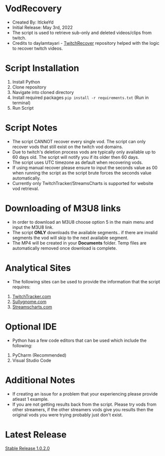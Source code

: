 # VodRecovery
* Created By: ItIckeYd
* Initial Release: May 3rd, 2022
* The script is used to retrieve sub-only and deleted videos/clips from twitch.
* Credits to daylamtayari - [TwitchRecover](https://github.com/TwitchRecover/TwitchRecover) repository helped with the logic to recover twitch videos.

# Script Installation
1. Install Python
2. Clone repository
3. Navigate into cloned directory
4. Install required packages ``` pip install -r requirements.txt ``` (Run in terminal)
5. Run Script

# Script Notes
* The script CANNOT recover every single vod. The script can only recover vods that still exist on the twitch vod domains.
* Due to twitch's deletion process vods are typically only available up to 60 days old. The script will notify you if its older then 60 days.
* The script uses UTC timezone as default when recovering vods.
* If using manual recover please ensure to input the seconds value as 00 when running the script as the script brute forces the seconds value automatically.
* Currently only TwitchTracker/StreamsCharts is supported for website vod retrieval.

# Downloading of M3U8 links
* In order to download an M3U8 choose option 5 in the main menu and input the M3U8 link.
* The script **ONLY** downloads the available segments.. if there are invalid segments the vod will skip to the next available segment.
* The MP4 will be created in your **Documents** folder. Temp files are automatically removed once download is complete.

# Analytical Sites
* The following sites can be used to provide the information that the script requires:
1. [TwitchTracker.com](https://twitchtracker.com/)
2. [Sullygnome.com](https://sullygnome.com/)
3. [Streamscharts.com](https://streamscharts.com/)

# Optional IDE
* Python has a few code editors that can be used which include the following:
1. PyCharm (Recommended)
2. Visual Studio Code

# Additional Notes
* If creating an issue for a problem that your experiencing please provide atleast 1 example.
* If you are not getting results back from the script. Please try vods from other streamers, if the other streamers vods give you results then the original vods you were trying probably just don't exist. 


# Latest Release
[Stable Release 1.0.2.0](https://github.com/ItIckeYd/VodRecovery/releases/tag/1.0.2.0-Full-Release)

